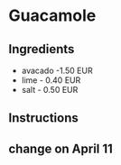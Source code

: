 # Guacamole
## Ingredients
* avacado -1.50 EUR
* lime - 0.40 EUR
* salt - 0.50 EUR
## Instructions
## change on April 11 

